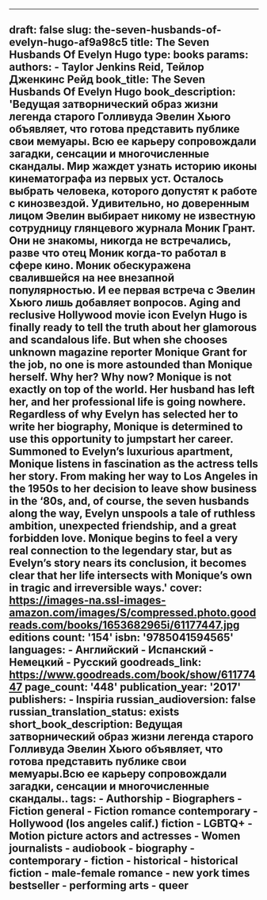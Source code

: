 ---





draft: false
slug: the-seven-husbands-of-evelyn-hugo-af9a98c5
title: The Seven Husbands Of Evelyn Hugo
type: books
params:
  authors:
    - Taylor Jenkins Reid, Тейлор Дженкинс Рейд
  book_title: The Seven Husbands Of Evelyn Hugo
  book_description: 'Ведущая затворнический образ жизни легенда старого Голливуда Эвелин Хьюго объявляет, что готова представить публике свои мемуары. Всю ее карьеру сопровождали загадки, сенсации и многочисленные скандалы. Мир жаждет узнать историю иконы кинематографа из первых уст. Осталось выбрать человека, которого допустят к работе с кинозвездой. Удивительно, но доверенным лицом Эвелин выбирает никому не известную сотрудницу глянцевого журнала Моник Грант. Они не знакомы, никогда не встречались, разве что отец Моник когда-то работал в сфере кино. Моник обескуражена свалившейся на нее внезапной популярностью. И ее первая встреча с Эвелин Хьюго лишь добавляет вопросов. Aging and reclusive Hollywood movie icon Evelyn Hugo is finally ready to tell the truth about her glamorous and scandalous life. But when she chooses unknown magazine reporter Monique Grant for the job, no one is more astounded than Monique herself. Why her? Why now? Monique is not exactly on top of the world. Her husband has left her, and her professional life is going nowhere. Regardless of why Evelyn has selected her to write her biography, Monique is determined to use this opportunity to jumpstart her career. Summoned to Evelyn’s luxurious apartment, Monique listens in fascination as the actress tells her story. From making her way to Los Angeles in the 1950s to her decision to leave show business in the ‘80s, and, of course, the seven husbands along the way, Evelyn unspools a tale of ruthless ambition, unexpected friendship, and a great forbidden love. Monique begins to feel a very real connection to the legendary star, but as Evelyn’s story nears its conclusion, it becomes clear that her life intersects with Monique’s own in tragic and irreversible ways.'
  cover: https://images-na.ssl-images-amazon.com/images/S/compressed.photo.goodreads.com/books/1653682965i/61177447.jpg
  editions count: '154'
  isbn: '9785041594565'
  languages:
    - Английский
    - Испанский
    - Немецкий
    - Русский
  goodreads_link: https://www.goodreads.com/book/show/61177447
  page_count: '448'
  publication_year: '2017'
  publishers:
    - Inspiria
  russian_audioversion: false
  russian_translation_status: exists
  short_book_description: Ведущая затворнический образ жизни легенда старого Голливуда Эвелин Хьюго объявляет, что готова представить публике свои мемуары.Всю ее карьеру сопровождали загадки, сенсации и многочисленные скандалы..
  tags:
    - Authorship
    - Biographers
    - Fiction general
    - Fiction romance contemporary
    - Hollywood (los angeles calif.) fiction
    - LGBTQ+
    - Motion picture actors and actresses
    - Women journalists
    - audiobook
    - biography
    - contemporary
    - fiction
    - historical
    - historical fiction
    - male-female romance
    - new york times bestseller
    - performing arts
    - queer
---
